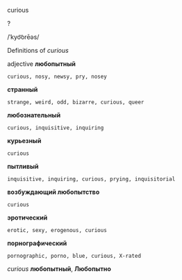 curious

?

/ˈkyo͝orēəs/

Definitions of _curious_

adjective
**любопытный**

    curious, nosy, newsy, pry, nosey
**странный**

    strange, weird, odd, bizarre, curious, queer
**любознательный**

    curious, inquisitive, inquiring
**курьезный**

    curious
**пытливый**

    inquisitive, inquiring, curious, prying, inquisitorial
**возбуждающий любопытство**

    curious
**эротический**

    erotic, sexy, erogenous, curious
**порнографический**

    pornographic, porno, blue, curious, X-rated

_curious_
**любопытный**, **Любопытно**